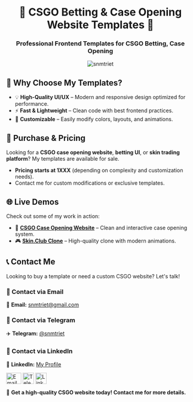 <h1 align="center">🌟 CSGO Betting & Case Opening Website Templates 🌟</h1>
<h3 align="center">Professional Frontend Templates for CSGO Betting, Case Opening</h3>

<p align="center"> <img src="https://komarev.com/ghpvc/?username=snmtriet&label=Profile%20views&color=0e75b6&style=flat" alt="snmtriet" /> </p>

## 💪 Why Choose My Templates?
- 💡 **High-Quality UI/UX** – Modern and responsive design optimized for performance.
- ⚡ **Fast & Lightweight** – Clean code with best frontend practices.
- 🌟 **Customizable** – Easily modify colors, layouts, and animations.

## 💌 Purchase & Pricing
Looking for a **CSGO case opening website**, **betting UI**, or **skin trading platform**? My templates are available for sale. 
- **Pricing starts at 1XXX** (depending on complexity and customization needs).
- Contact me for custom modifications or exclusive templates.

## 🌐 Live Demos
Check out some of my work in action:
- 🎯 **[CSGO Case Opening Website](https://csgomt.vercel.app)** – Clean and interactive case opening system.
- 🎮 **[Skin.Club Clone](https://skinclub-clone.vercel.app)** – High-quality clone with modern animations.

## 📞 Contact Me
Looking to buy a template or need a custom CSGO website? Let's talk!

### 📧 Contact via Email
📩 **Email:** [snmtriet@gmail.com](mailto:snmtriet@gmail.com)

### 📲 Contact via Telegram
✈️ **Telegram:** [@snmtriet](https://t.me/snmtriet)

### 🔗 Contact via LinkedIn
💼 **LinkedIn:** [My Profile](https://linkedin.com/in/snmtriet)

<p align="left">
<a href="mailto:snmtriet@gmail.com"><img align="center" src="https://upload.wikimedia.org/wikipedia/commons/7/7e/Gmail_icon_%282020%29.svg" alt="Email" height="30" width="40" /></a>
<a href="https://t.me/snmtriet" target="blank"><img align="center" src="https://upload.wikimedia.org/wikipedia/commons/8/83/Telegram_2019_Logo.svg" alt="Telegram" height="30" width="30" /></a>
<a href="https://linkedin.com/in/snmtriet" target="blank"><img align="center" src="https://upload.wikimedia.org/wikipedia/commons/c/ca/LinkedIn_logo_initials.png" alt="LinkedIn" height="30" width="30" /></a>
</p>

📢 **Get a high-quality CSGO website today! Contact me for more details.**

